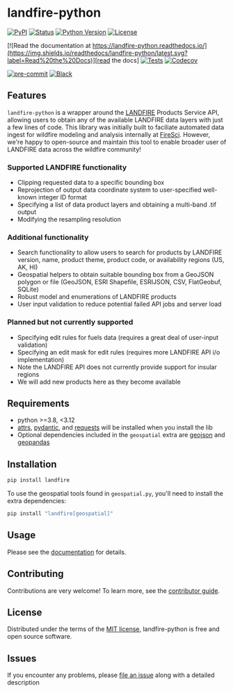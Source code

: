 # landfire-python

[![PyPI](https://img.shields.io/pypi/v/landfire.svg)][pypi_]
[![Status](https://img.shields.io/pypi/status/landfire.svg)][status]
[![Python Version](https://img.shields.io/pypi/pyversions/landfire)][python version]
[![License](https://img.shields.io/pypi/l/landfire)][license]

[![Read the documentation at https://landfire-python.readthedocs.io/](https://img.shields.io/readthedocs/landfire-python/latest.svg?label=Read%20the%20Docs)][read the docs]
[![Tests](https://github.com/FireSci/landfire-python/workflows/Tests/badge.svg)][tests]
[![Codecov](https://codecov.io/gh/FireSci/landfire-python/branch/main/graph/badge.svg)][codecov]

[![pre-commit](https://img.shields.io/badge/pre--commit-enabled-brightgreen?logo=pre-commit&logoColor=white)][pre-commit]
[![Black](https://img.shields.io/badge/code%20style-black-000000.svg)][black]

[pypi_]: https://pypi.org/project/landfire/
[status]: https://pypi.org/project/landfire/
[python version]: https://pypi.org/project/landfire
[read the docs]: https://landfire-python.readthedocs.io/
[tests]: https://github.com/FireSci/landfire-python/actions?workflow=Tests
[codecov]: https://app.codecov.io/gh/FireSci/landfire-python
[pre-commit]: https://github.com/pre-commit/pre-commit
[black]: https://github.com/psf/black

## Features

`landfire-python` is a wrapper around the [LANDFIRE][landfire] Products Service API, allowing users to obtain any of the available LANDFIRE data layers with just a few lines of code. This library was initially built to faciliate automated data ingest for wildfire modeling and analysis internally at [FireSci][firesci]. However, we're happy to open-source and maintain this tool to enable broader user of LANDFIRE data across the wildfire community!

[landfire]: https://landfire.gov/index.php
[firesci]: https://firesci.io/

### Supported LANDFIRE functionality

- Clipping requested data to a specific bounding box
- Reprojection of output data coordinate system to user-specified well-known integer ID format
- Specifying a list of data product layers and obtaining a multi-band .tif output
- Modifying the resampling resolution

### Additional functionality

- Search functionality to allow users to search for products by LANDFIRE version, name, product theme, product code, or availability regions (US, AK, HI)
- Geospatial helpers to obtain suitable bounding box from a GeoJSON polygon or file (GeoJSON, ESRI Shapefile, ESRIJSON, CSV, FlatGeobuf, SQLite)
- Robust model and enumerations of LANDFIRE products
- User input validation to reduce potential failed API jobs and server load

### Planned but not currently supported

- Specifying edit rules for fuels data (requires a great deal of user-input validation)
- Specifying an edit mask for edit rules (requires more LANDFIRE API i/o implementation)
- Note the LANDFIRE API does not currently provide support for insular regions
- We will add new products here as they become available

## Requirements

- python >=3.8, <3.12
- [attrs][attrs], [pydantic][pydantic], and [requests][requests] will be installed when you install the lib
- Optional dependencies included in the `geospatial` extra are [geojson][geojson] and [geopandas][geopandas]

[attrs]: https://www.attrs.org/en/stable/index.html
[pydantic]: https://docs.pydantic.dev/
[requests]: https://requests.readthedocs.io/en/latest/
[geojson]: https://python-geojson.readthedocs.io/en/latest/#
[geopandas]: https://geopandas.org/en/stable/

## Installation

```bash
pip install landfire
```

To use the geospatial tools found in `geospatial.py`, you'll need to install the extra dependencies:

```bash
pip install "landfire[geospatial]"
```

## Usage

Please see the [documentation][documentation] for details.

[documentation]: https://landfire-python.readthedocs.io/en/latest/usage.html

## Contributing

Contributions are very welcome! To learn more, see the [contributor guide][contributor guide].

[contributor guide]: https://landfire-python.readthedocs.io/en/latest/contributing.html

## License

Distributed under the terms of the [MIT license][license], landfire-python is free and open source software.

[license]: https://github.com/FireSci/landfire-python/blob/main/LICENSE

## Issues

If you encounter any problems, please [file an issue][file an issue] along with a detailed description

[file an issue]: https://github.com/FireSci/landfire-python/issues

<!-- github-only -->
